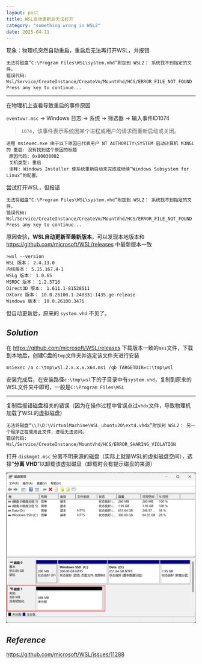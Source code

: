```yaml
---
layout: post
title: WSL自动更新后无法打开
category: "something wrong in WSL2"
date: 2025-04-11
---
```



现象：物理机突然自动重启，重启后无法再打开WSL，并报错

````
无法将磁盘“C:\Program Files\WSL\system.vhd”附加到 WSL2： 系统找不到指定的文件。
错误代码: Wsl/Service/CreateInstance/CreateVm/MountVhd/HCS/ERROR_FILE_NOT_FOUND
Press any key to continue...
````

---

在物理机上查看导致重启的事件原因

`eventvwr.msc` -> Windows 日志 -> 系统 -> 筛选器 -> 输入事件ID1074

>  `1074`，该事件表示系统因某个进程或用户的请求而重新启动或关闭。

````
进程 msiexec.exe 由于以下原因已代表用户 NT AUTHORITY\SYSTEM 启动计算机 M3NGL 的 重启: 没有找到这个原因的标题
 原因代码: 0x80030002
 关机类型: 重启
 注释: Windows Installer 使系统重新启动来完成或继续“Windows Subsystem for Linux”的配置。
````

尝试打开WSL，但报错

````
无法将磁盘“C:\Program Files\WSL\system.vhd”附加到 WSL2： 系统找不到指定的文件。
错误代码: Wsl/Service/CreateInstance/CreateVm/MountVhd/HCS/ERROR_FILE_NOT_FOUND
Press any key to continue...
````

原因查验，**WSL自动更新至最新版本**，可以发现本地版本和 https://github.com/microsoft/WSL/releases 中最新版本一致

````
>wsl --version
WSL 版本： 2.4.13.0
内核版本： 5.15.167.4-1
WSLg 版本： 1.0.65
MSRDC 版本： 1.2.5716
Direct3D 版本： 1.611.1-81528511
DXCore 版本： 10.0.26100.1-240331-1435.ge-release
Windows 版本： 10.0.26100.3476
````

但自动更新后，原来的 `system.vhd` 不见了。

## $Solution$​

在 https://github.com/microsoft/WSL/releases 下载版本一致的`msi`文件，下载到本地后，创建C盘的`tmp`文件夹并选定该文件夹进行安装

````
msiexec /a c:\tmp\wsl.2.x.x.x.x64.msi /qb TARGETDIR=c:\tmp\wsl
````

安装完成后，在安装路径`c:\tmp\wsl`下的子目录中有`system.vhd`，复制到原来的WSL文件夹中即可，一般是`C:\Program Files\WSL`

---

复制后报错磁盘相关的错误（因为在操作过程中曾误点过`vhdx`文件，导致物理机加载了WSL的虚拟磁盘）

````
无法将磁盘“\\?\D:\VirtualMachine\WSL_ubuntu20\ext4.vhdx”附加到 WSL2： 另一个程序正在使用此文件，进程无法访问。
错误代码: Wsl/Service/CreateInstance/MountVhd/HCS/ERROR_SHARING_VIOLATION
````

打开 `diskmgmt.msc` 分离不明来源的磁盘（实际上就是WSL的虚拟磁盘空间），选择“**分离 VHD**”以卸载该虚拟磁盘（卸载时会有提示磁盘的来源）

![image-20250411174231545](/pic/image-20250411174231545.png)

##  $Reference$

https://github.com/microsoft/WSL/issues/11288
